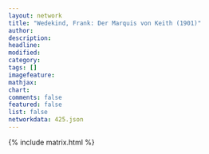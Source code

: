 ```yaml
---
layout: network
title: "Wedekind, Frank: Der Marquis von Keith (1901)"
author:
description:
headline:
modified:
category:
tags: []
imagefeature: 
mathjax: 
chart: 
comments: false
featured: false
list: false
networkdata: 425.json
---
```

{% include matrix.html %}
